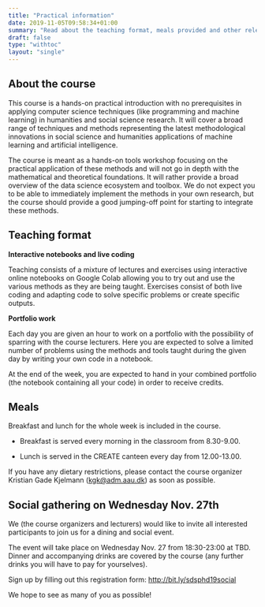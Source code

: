 ```yaml
---
title: "Practical information"
date: 2019-11-05T09:58:34+01:00
summary: "Read about the teaching format, meals provided and other relevant info"
draft: false
type: "withtoc"
layout: "single"
---
```




## About the course

This course is a hands-on practical introduction with no prerequisites in applying computer science techniques (like programming and machine  learning) in humanities and social science research. It will cover a broad range of techniques and methods representing the latest methodological innovations in social science and humanities applications of machine learning and artificial intelligence.

The course is meant as a hands-on tools workshop focusing on the practical application of these methods and will not go in depth with the mathematical and theoretical foundations. It will rather provide a broad overview of the data science ecosystem and toolbox. We do not expect you to be able to immediately implement the methods in your own research, but the course should provide a good jumping-off point for starting to integrate these methods.



## Teaching format

**Interactive notebooks and live coding**

Teaching consists of a mixture of lectures and exercises using interactive online notebooks on Google Colab allowing you to try out and use the various methods as they are being taught. Exercises consist of both live coding and adapting code to solve specific problems or create specific outputs.



**Portfolio work**

Each day you are given an hour to work on a portfolio with the possibility of sparring with the course lecturers. Here you are expected to solve a limited number of problems using the methods and tools taught during the given day by writing your own code in a notebook.

At the end of the week, you are expected to hand in your combined portfolio (the notebook containing all your code) in order to receive credits.



## Meals

Breakfast and lunch for the whole week is included in the course.

- Breakfast is served every morning in the classroom from 8.30-9.00.

- Lunch is served in the CREATE canteen every day from 12.00-13.00.

If you have any dietary restrictions, please contact the course organizer Kristian Gade Kjelmann (<a href="mailto:kgk@adm.aau.dk">kgk@adm.aau.dk</a>) as soon as possible.



## Social gathering on Wednesday Nov. 27th

We (the course organizers and lecturers) would like to invite all interested participants to join us for a dining and social event.

The event will take place on Wednesday Nov. 27 from 18:30-23:00 at TBD. Dinner and accompanying drinks are covered by the course (any further drinks you will have to pay for yourselves).

Sign up by filling out this registration form: http://bit.ly/sdsphd19social



We hope to see as many of you as possible!
